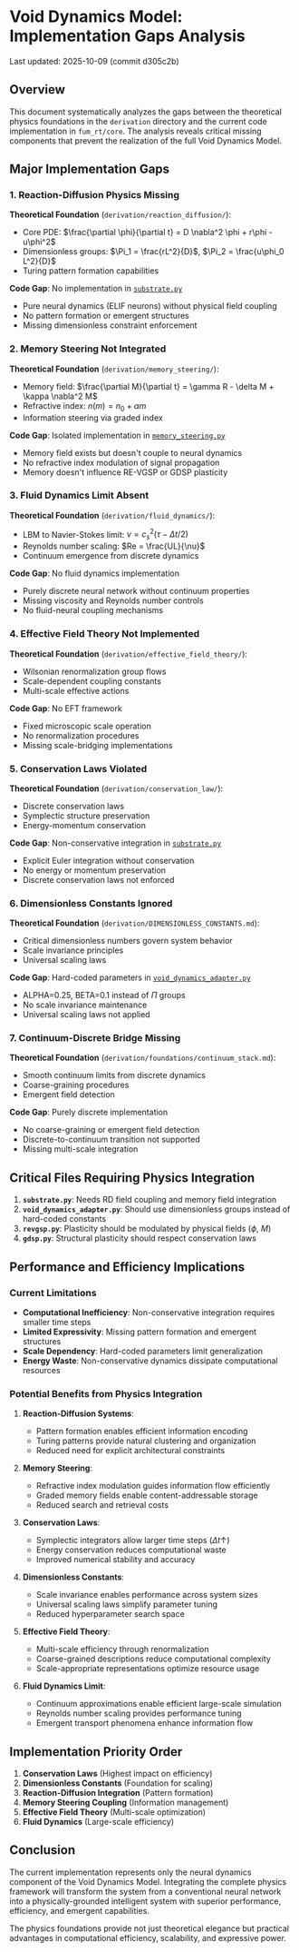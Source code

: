 # Void Dynamics Model: Implementation Gaps Analysis

Last updated: 2025-10-09 (commit d305c2b)

## Overview

This document systematically analyzes the gaps between the theoretical physics foundations in the `derivation` directory and the current code implementation in `fum_rt/core`. The analysis reveals critical missing components that prevent the realization of the full Void Dynamics Model.

## Major Implementation Gaps

### 1. Reaction-Diffusion Physics Missing

**Theoretical Foundation** (`derivation/reaction_diffusion/`):

- Core PDE: $\frac{\partial \phi}{\partial t} = D \nabla^2 \phi + r\phi - u\phi^2$
- Dimensionless groups: $\Pi_1 = \frac{rL^2}{D}$, $\Pi_2 = \frac{u\phi_0 L^2}{D}$
- Turing pattern formation capabilities

**Code Gap**: No implementation in [`substrate.py`](fum_rt/core/substrate/substrate.py:1)

- Pure neural dynamics (ELIF neurons) without physical field coupling
- No pattern formation or emergent structures
- Missing dimensionless constraint enforcement

### 2. Memory Steering Not Integrated

**Theoretical Foundation** (`derivation/memory_steering/`):

- Memory field: $\frac{\partial M}{\partial t} = \gamma R - \delta M + \kappa \nabla^2 M$
- Refractive index: $n(m) = n_0 + \alpha m$
- Information steering via graded index

**Code Gap**: Isolated implementation in [`memory_steering.py`](fum_rt/physics/memory_steering/memory_steering.py:97)

- Memory field exists but doesn't couple to neural dynamics
- No refractive index modulation of signal propagation
- Memory doesn't influence RE-VGSP or GDSP plasticity

### 3. Fluid Dynamics Limit Absent

**Theoretical Foundation** (`derivation/fluid_dynamics/`):

- LBM to Navier-Stokes limit: $\nu = c_s^2 (\tau - \Delta t/2)$
- Reynolds number scaling: $Re = \frac{UL}{\nu}$
- Continuum emergence from discrete dynamics

**Code Gap**: No fluid dynamics implementation

- Purely discrete neural network without continuum properties
- Missing viscosity and Reynolds number controls
- No fluid-neural coupling mechanisms

### 4. Effective Field Theory Not Implemented

**Theoretical Foundation** (`derivation/effective_field_theory/`):

- Wilsonian renormalization group flows
- Scale-dependent coupling constants
- Multi-scale effective actions

**Code Gap**: No EFT framework

- Fixed microscopic scale operation
- No renormalization procedures
- Missing scale-bridging implementations

### 5. Conservation Laws Violated

**Theoretical Foundation** (`derivation/conservation_law/`):

- Discrete conservation laws
- Symplectic structure preservation
- Energy-momentum conservation

**Code Gap**: Non-conservative integration in [`substrate.py`](fum_rt/core/substrate/substrate.py:108)

- Explicit Euler integration without conservation
- No energy or momentum preservation
- Discrete conservation laws not enforced

### 6. Dimensionless Constants Ignored

**Theoretical Foundation** (`derivation/DIMENSIONLESS_CONSTANTS.md`):

- Critical dimensionless numbers govern system behavior
- Scale invariance principles
- Universal scaling laws

**Code Gap**: Hard-coded parameters in [`void_dynamics_adapter.py`](fum_rt/core/void_dynamics_adapter.py:20)

- ALPHA=0.25, BETA=0.1 instead of $\Pi$ groups
- No scale invariance maintenance
- Universal scaling laws not applied

### 7. Continuum-Discrete Bridge Missing

**Theoretical Foundation** (`derivation/foundations/continuum_stack.md`):

- Smooth continuum limits from discrete dynamics
- Coarse-graining procedures
- Emergent field detection

**Code Gap**: Purely discrete implementation

- No coarse-graining or emergent field detection
- Discrete-to-continuum transition not supported
- Missing multi-scale integration

## Critical Files Requiring Physics Integration

1. **`substrate.py`**: Needs RD field coupling and memory field integration
2. **`void_dynamics_adapter.py`**: Should use dimensionless groups instead of hard-coded constants
3. **`revgsp.py`**: Plasticity should be modulated by physical fields ($\phi$, $M$)
4. **`gdsp.py`**: Structural plasticity should respect conservation laws

## Performance and Efficiency Implications

### Current Limitations

- **Computational Inefficiency**: Non-conservative integration requires smaller time steps
- **Limited Expressivity**: Missing pattern formation and emergent structures
- **Scale Dependency**: Hard-coded parameters limit generalization
- **Energy Waste**: Non-conservative dynamics dissipate computational resources

### Potential Benefits from Physics Integration

1. **Reaction-Diffusion Systems**:
   - Pattern formation enables efficient information encoding
   - Turing patterns provide natural clustering and organization
   - Reduced need for explicit architectural constraints

2. **Memory Steering**:
   - Refractive index modulation guides information flow efficiently
   - Graded memory fields enable content-addressable storage
   - Reduced search and retrieval costs

3. **Conservation Laws**:
   - Symplectic integrators allow larger time steps ($\Delta t \uparrow$)
   - Energy conservation reduces computational waste
   - Improved numerical stability and accuracy

4. **Dimensionless Constants**:
   - Scale invariance enables performance across system sizes
   - Universal scaling laws simplify parameter tuning
   - Reduced hyperparameter search space

5. **Effective Field Theory**:
   - Multi-scale efficiency through renormalization
   - Coarse-grained descriptions reduce computational complexity
   - Scale-appropriate representations optimize resource usage

6. **Fluid Dynamics Limit**:
   - Continuum approximations enable efficient large-scale simulation
   - Reynolds number scaling provides performance tuning
   - Emergent transport phenomena enhance information flow

## Implementation Priority Order

1. **Conservation Laws** (Highest impact on efficiency)
2. **Dimensionless Constants** (Foundation for scaling)
3. **Reaction-Diffusion Integration** (Pattern formation)
4. **Memory Steering Coupling** (Information management)
5. **Effective Field Theory** (Multi-scale optimization)
6. **Fluid Dynamics** (Large-scale efficiency)

## Conclusion

The current implementation represents only the neural dynamics component of the Void Dynamics Model. Integrating the complete physics framework will transform the system from a conventional neural network into a physically-grounded intelligent system with superior performance, efficiency, and emergent capabilities.

The physics foundations provide not just theoretical elegance but practical advantages in computational efficiency, scalability, and expressive power.
